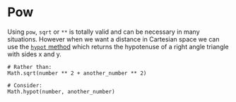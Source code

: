 # Pow

Using `pow`, `sqrt` or `**` is totally valid and can be necessary in many situations.
However when we want a distance in Cartesian space we can use the [`hypot` method][hypot] which returns the hypotenuse of a right angle triangle with sides x and y.

```crystal
# Rather than:
Math.sqrt(number ** 2 + another_number ** 2)

# Consider:
Math.hypot(number, another_number)
```

[hypot]: https://crystal-lang.org/api/Math.html#hypot%28value1%2Cvalue2%29-instance-method